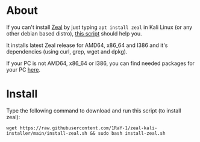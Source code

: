 # About
If you can't install [Zeal](https://zealdocs.org/) by just typing ```apt install zeal``` in Kali Linux (or any other debian based distro), [this script](https://github.com/1RaY-1/zeal-installer/blob/main/install-zeal.sh) should help you.

It installs latest Zeal release for AMD64, x86_64 and I386 and it's dependencies (using curl, grep, wget and dpkg). 

If your PC is not AMD64, x86_64 or I386, you can find needed packages for your PC [here](http://deb.debian.org/debian/pool/main/z/zeal/
).

# Install
Type the following command to download and run this script (to install zeal):

`
wget https://raw.githubusercontent.com/1RaY-1/zeal-kali-installer/main/install-zeal.sh && sudo bash install-zeal.sh
`
